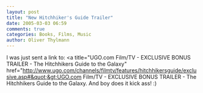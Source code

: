 ```yaml
---
layout: post
title: "New Hitchhiker's Guide Trailer"
date: 2005-03-03 06:59
comments: true
categories: Books, Films, Music
author: Oliver Thylmann
---
```



I was just sent a link to: &lt;a title=&quot;UGO.com Film/TV - EXCLUSIVE BONUS TRAILER - The Hitchhikers Guide to the Galaxy&quot; href=&quot;http://www.ugo.com/channels/filmtv/features/hitchhikersguide/exclusive.asp#&quot;&gt;UGO.com Film/TV - EXCLUSIVE BONUS TRAILER - The Hitchhikers Guide to the Galaxy. And boy does it kick ass! :)


